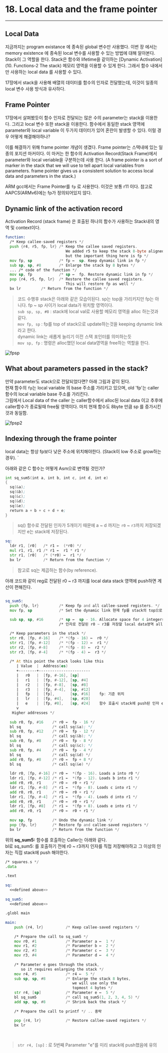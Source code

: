 
# 18. Local data and the frame pointer  
----

## Local Data

지금까지는 program existance 에 종속된 global 변수만 사용했다. 이번 장 에서는 memory existence 에 종속된 local 변수를 사용할 수 있는 방법에 대해 알아본다. Stack이 그 역할을 한다. Stack은 함수와 lifetime을 같이하는 [Dynamic Activation](10. Functions-2 The stack) 메모리 영역을 이용할 수 있게 한다. 그래서 함수 내에서만 사용하는 local data 를 사용할 수 있다.   

17장에서 stack을 사용해 배열의 데이터를 함수의 인자로 전달했는데, 이것이 일종의 local 변수 사용 방식과 유사하다.  

## Frame Pointer

17장에서 살펴봤듯이 함수 인자로 전달되는 많은 수의 parameter는 stack을 이용한다. 그리고 local 변수 또한 stack을 이용한다. 함수에서 동일한 stack 영역에 parameter와 local variable 이 두가지 데이터가 있어 혼란이 발생할 수 있다. 이럴 경우 어떻게 해결해야하나?  

이를 해결하기 위해 frame pointer 개념이 생겼다. Frame pointer는 스택내에 있는 일종의 포지션 마커이다. 이 마커는 한 함수의 Activation Record(Stack Frame)에서 parameter와 local veriable을 구분하는데 사용 한다. (A frame pointer is a sort of marker in the stack that we will use to tell apart local variables from parameters. frame pointer gives us a consistent solution to access local data and parameters in the stack.)  

ARM gcc에서는 Frame Pointer를 `fp` 로 사용한다. 이것은 보통 r11 이다. 참고로 AAPCS(ARMv6)에는 fp가 정의되어있지 않다.   


## Dynamic link of the activation record

Activation Record (stack frame) 은 호출된 하나의 함수가 사용하는 Stack내의 영역 및 context이다.   

```asm
function:
  /* Keep callee-saved registers */
  push {r4, r5, fp, lr} /* Keep the callee saved registers.
                           We added r5 to keep the stack 8-byte aligned
                           but the important thing here is fp */
  mov fp, sp            /* fp ←  sp. Keep dynamic link in fp */
  sub sp, sp, #8        /* Enlarge the stack by 8 bytes */
  ... /* code of the function */
  mov sp, fp            /* sp ←  fp. Restore dynamic link in fp */
  pop {r4, r5, fp, lr}  /* Restore the callee saved registers.
                           This will restore fp as well */
  bx lr         /* Return from the function */
```
> 코드 수행후 stack은 아래와 같은 모습이된다. sp는 top을 가리키지만 fp는 아니다. fp ~ sp 사이가 local data가 위치할 영역이다.   
> `sub sp, sp, #8` : stack에 local val로 사용할 메모리 영역을 alloc 하는것과 같다.  
> `mov fp, sp` : fp를 top of stack으로 update하는것을 keeping dynamic link 라고 한다.   
> dynamic link는 새롭게 늘리기 이전 스택 포인터를 의미하는듯  
> `mov sp, fp` : 명령은 alloc했던 local data영역을 free하는 역할을 한다.  

![fpsp](https://thinkingeek.com/wp-content/uploads/2014/05/path48641.png)


## What about parameters passed in the stack?

만약 parameter도 stack으로 전달되었다면?  아래 그림과 같이 된다.  
현재 함수의 `fp`는 local variable 의 base 주소를 가리키고 있으며, old 'fp'는 caller 함수의 local variable base 주소를 가리킨다.  
그림에서 Local data of the caller 는 caller함수에서 alloc된 local data 이고 추후에 caller함수가 종료될때 free될 영역이다. 마치 현재 함수도 8byte 만큼 sp 를 증가시킨것과 동일함.  

![fpsp2](https://thinkingeek.com/wp-content/uploads/2014/05/path48643.png)


## Indexing through the frame pointer

local data는 항상 fp보다 낮은 주소에 위치해야한다. (Stack이 low 주소로 grow하는 경우). `

아래와 같은 C 함수는 어떻게 Asm으로 변역될 것인가?  

```asm
int sq_sum5(int a, int b, int c, int d, int e)
{
  sq(&a);
  sq(&b);
  sq(&c);
  sq(&d);
  sq(&e);
  return a + b + c + d + e;
}
```
> sq() 함수로 전달된 인자가 5개이기 때문에 a ~ d 까지는 `r0` ~ `r3`까지 저장되겠지만 e는 stack에 저장된다. 

```asm
sq: 
  ldr r1, [r0]   /* r1 ←  (*r0) */
  mul r1, r1, r1 /* r1 ←  r1 * r1 */
  str r1, [r0]   /* (*r0) ←  r1 */
  bx lr          /* Return from the function */
```
> 참고로 sq는 제곱하는 함수(by reference).  

아래 코드와 같이 reg로 전달된 r0 ~ r3 까지를 local data stack 영역에 push하면 계산이 편해진다.  

```asm

sq_sum5:
  push {fp, lr}         /* Keep fp and all callee-saved registers. */
  mov fp, sp            /* Set the dynamic link 현재 fp를 stack의 top으로 변경 */ 
 
  sub sp, sp, #16       /* sp ←  sp - 16. Allocate space for 4 integers in the stack */
                        /* 인자로 전달된 r0 ~ r3를 저장할 local data영역 allocate */

  /* Keep parameters in the stack */
  str r0, [fp, #-16]    /* *(fp - 16) ←  r0 */
  str r1, [fp, #-12]    /* *(fp - 12) ←  r1 */
  str r2, [fp, #-8]     /* *(fp - 8) ←  r2 */
  str r3, [fp, #-4]     /* *(fp - 4) ←  r3 */
 
  /* At this point the stack looks like this
     | Value  |  Address(es)
     +--------+-----------------------
     |   r0   |  [fp, #-16], [sp]
     |   r1   |  [fp, #-12], [sp, #4]
     |   r2   |  [fp, #-8],  [sp, #8]
     |   r3   |  [fp, #-4],  [sp, #12]
     |   fp   |  [fp],       [sp, #16]    fp: 기준 위치
     |   lr   |  [fp, #4],   [sp, #20]
     |   e    |  [fp, #8],   [sp, #24]    함수 호출시 stack에 push된 인자 e 
     v
   Higher addresses */
 
  sub r0, fp, #16    /* r0 ←  fp - 16 */
  bl sq              /* call sq(&a); */
  sub r0, fp, #12    /* r0 ←  fp - 12 */
  bl sq              /* call sq(&b); */
  sub r0, fp, #8     /* r0 ←  fp - 8 */
  bl sq              /* call sq(&c); */
  sub r0, fp, #4     /* r0 ←  fp - 4 */
  bl sq              /* call sq(&d) */
  add r0, fp, #8     /* r0 ←  fp + 8 */
  bl sq              /* call sq(&e) */
 
  ldr r0, [fp, #-16] /* r0 ←  *(fp - 16). Loads a into r0 */
  ldr r1, [fp, #-12] /* r1 ←  *(fp - 12). Loads b into r1 */
  add r0, r0, r1     /* r0 ←  r0 + r1 */
  ldr r1, [fp, #-8]  /* r1 ←  *(fp - 8). Loads c into r1 */
  add r0, r0, r1     /* r0 ←  r0 + r1 */
  ldr r1, [fp, #-4]  /* r1 ←  *(fp - 4). Loads d into r1 */
  add r0, r0, r1     /* r0 ←  r0 + r1 */
  ldr r1, [fp, #8]   /* r1 ←  *(fp + 8). Loads e into r1 */
  add r0, r0, r1     /* r0 ←  r0 + r1 */
 
  mov sp, fp         /* Undo the dynamic link */
  pop {fp, lr}       /* Restore fp and callee-saved registers */
  bx lr              /* Return from the function */
```


위의 __sq_sum5:__ 함수를 호출하는 Caller는 아래와 같다.   
bl로 sq_sum5: 를 호출하기 전에 r0 ~ r3까지 인자를 직접 저장해야하고 그 이상의 인자는 직접 stack에 push 해야한다.  

```asm
/* squares.s */
.data
 
.text
 
sq:
  <<defined above>>
 
sq_sum5:
  <<defined above>>
 
.globl main
 
main:
    push {r4, lr}          /* Keep callee-saved registers */
 
    /* Prepare the call to sq_sum5 */
    mov r0, #1             /* Parameter a ←  1 */
    mov r1, #2             /* Parameter b ←  2 */
    mov r2, #3             /* Parameter c ←  3 */
    mov r3, #4             /* Parameter d ←  4 */
 
    /* Parameter e goes through the stack,
       so it requires enlarging the stack */
    mov r4, #5             /* r4 ←  5 */
    sub sp, sp, #8         /* Enlarge the stack 8 bytes,
                              we will use only the
                              topmost 4 bytes */
    str r4, [sp]           /* Parameter e ←  5 */
    bl sq_sum5             /* call sq_sum5(1, 2, 3, 4, 5) */
    add sp, sp, #8         /* Shrink back the stack */
 
    /* Prepare the call to printf */ .. 중략
 
    pop {r4, lr}           /* Restore callee-saved registers */
    bx lr
 
 
```
> `str r4, [sp]` : 로 5번째 Parameter "e"를 미리 stack에 push했음에 유의


